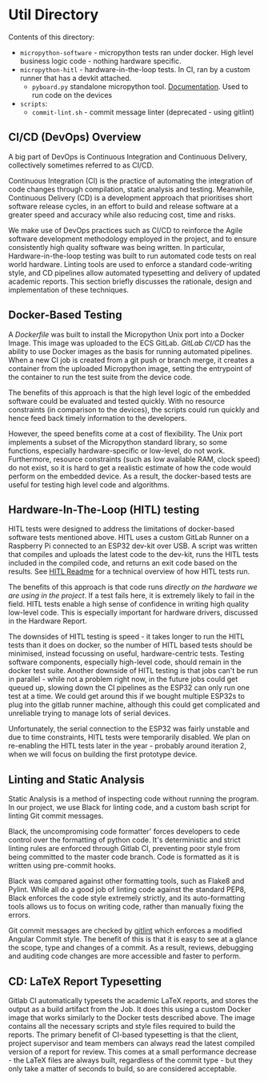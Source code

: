 # Util Directory

Contents of this directory:

- `micropython-software` - micropython tests ran under docker. High level business logic code - nothing hardware specific.
- `micropython-hitl` - hardware-in-the-loop tests. In CI, ran by a custom runner that has a devkit attached.
  - `pyboard.py` standalone micropython tool. [Documentation](https://docs.micropython.org/en/latest/reference/pyboard.py.html). Used to run code on the devices
- `scripts`:
  - `commit-lint.sh` - commit message linter (deprecated - using gitlint)

## CI/CD (DevOps) Overview

A big part of DevOps is Continuous Integration and Continuous Delivery, collectively sometimes referred to as CI/CD.

Continuous Integration (CI) is the practice of automating the integration of code changes through compilation, static analysis and testing.
Meanwhile, Continuous Delivery (CD) is a development approach that prioritises short software release cycles, in an effort to build and release software at a greater speed and accuracy while also reducing cost, time and risks.

We make use of DevOps practices such as CI/CD to reinforce the Agile software development methodology employed in the project, and to ensure consistently high quality software was being written.
In particular, Hardware-in-the-loop testing was built to run automated code tests on real world hardware.
Linting tools are used to enforce a standard code-writing style, and CD pipelines allow automated typesetting and delivery of updated academic reports.
This section briefly discusses the rationale, design and implementation of these techniques.

## Docker-Based Testing

A _Dockerfile_ was built to install the Micropython Unix port into a Docker Image.
This image was uploaded to the ECS GitLab.
_GitLab CI/CD_ has the ability to use Docker images as the basis for running automated pipelines.
When a new CI job is created from a git push or branch merge, it creates a container from the uploaded Micropython image, setting the entrypoint of the container to run the test suite from the device code.

The benefits of this approach is that the high level logic of the embedded software could be evaluated and tested quickly.
With no resource constraints (in comparison to the devices), the scripts could run quickly and hence feed back timely information to the developers.

However, the speed benefits come at a cost of flexibility.
The Unix port implements a subset of the Micropython standard library, so some functions, especially hardware-specific or low-level, do not work.
Furthermore, resource constraints (such as low available RAM, clock speed) do not exist, so it is hard to get a realistic estimate of how the code would perform on the embedded device.
As a result, the docker-based tests are useful for testing high level code and algorithms.

## Hardware-In-The-Loop (HITL) testing

HITL tests were designed to address the limitations of docker-based software tests mentioned above.
HITL uses a custom GitLab Runner on a Raspberry Pi connected to an ESP32 dev-kit over USB.
A script was written that compiles and uploads the latest code to the dev-kit, runs the HITL tests included in the compiled code, and returns an exit code based on the results.
See [HITL Readme](micropython-hitl/README.md) for a technical overview of how HITL tests run.

The benefits of this approach is that code runs _directly on the hardware we are using in the project_.
If a test fails here, it is extremely likely to fail in the field.
HITL tests enable a high sense of confidence in writing high quality low-level code.
This is especially important for hardware drivers, discussed in the Hardware Report.

The downsides of HITL testing is speed - it takes longer to run the HITL tests than it does on docker, so the number of HITL based tests should be minimised, instead focussing on useful, hardware-centric tests.
Testing software components, especially high-level code, should remain in the docker test suite.
Another downside of HITL testing is that jobs can't be run in parallel - while not a problem right now, in the future jobs could get queued up, slowing down the CI pipelines as the ESP32 can only run one test at a time.
We could get around this if we bought multiple ESP32s to plug into the gitlab runner machine, although this could get complicated and unreliable trying to manage lots of serial devices.

Unfortunately, the serial connection to the ESP32 was fairly unstable and due to time constraints, HITL tests were temporarily disabled.
We plan on re-enabling the HITL tests later in the year - probably around iteration 2, when we will focus on building the first prototype device.

## Linting and Static Analysis

Static Analysis is a method of inspecting code without running the program.
In our project, we use Black for linting code, and a custom bash script for linting Git commit messages.

Black, the uncompromising code formatter' forces developers to cede control over the formatting of python code.
It's deterministic and strict linting rules are enforced through Gitlab CI, preventing poor style from being committed to the master code branch.
Code is formatted as it is written using pre-commit hooks.

Black was compared against other formatting tools, such as Flake8 and Pylint.
While all do a good job of linting code against the standard PEP8, Black enforces the code style extremely strictly, and its auto-formatting tools allows us to focus on writing code, rather than manually fixing the errors.

Git commit messages are checked by [gitlint](https://jorisroovers.com/gitlint/) which enforces a modified Angular Commit style.
The benefit of this is that it is easy to see at a glance the scope, type and changes of a commit.
As a result, reviews, debugging and auditing code changes are more accessible and faster to perform.

## CD: LaTeX Report Typesetting

Gitlab CI automatically typesets the academic LaTeX reports, and stores the output as a build artifact from the Job.
It does this using a custom Docker image that works similarly to the Docker tests described above.
The image contains all the necessary scripts and style files required to build the reports.
The primary benefit of CI-based typesetting is that the client, project supervisor and team members can always read the latest compiled version of a report for review.
This comes at a small performance decrease - the LaTeX files are always built, regardless of the commit type - but they only take a matter of seconds to build, so are considered acceptable.

